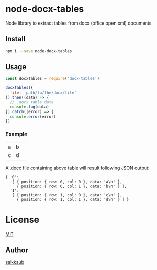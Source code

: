 # node-docx-tables
Node library to extract tables from docx (office open xml) documents

## Install
``` bash
npm i --save node-docx-tables
```

## Usage
``` JavaScript
const docxTables = require('docx-tables')

docxTables({
  file: 'path/to/the/docx/file'
}).then((data) => {
  // .docx table data
  console.log(data)
}).catch((error) => {
  console.error(error)
})
```

### Example

| | | |
|-|-|-|
| a | b |
| c | d |

A .docx file containing above table will result following JSON output:
```
{ '0':
   [ { position: { row: 0, col: 0 }, data: 'a\n' },
     { position: { row: 0, col: 1 }, data: 'b\n' } ],
  '1':
   [ { position: { row: 1, col: 0 }, data: 'c\n' },
     { position: { row: 1, col: 1 }, data: 'd\n' } ] }
```

# License
[MIT](https://opensource.org/licenses/MIT)

## Author
[saikksub](https://github.com/saikksub)
